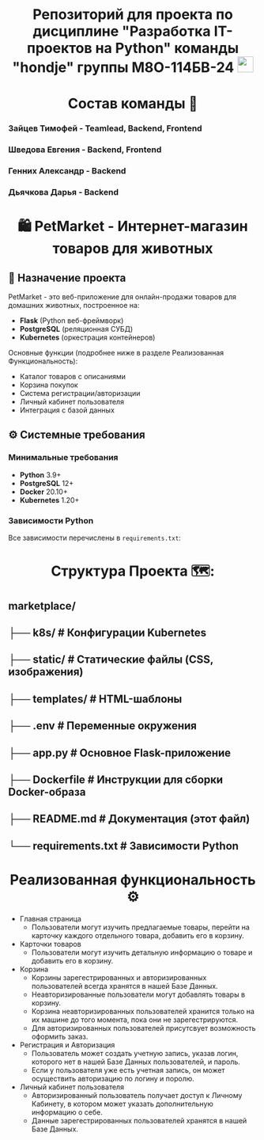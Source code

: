<h1 align="center"> Репозиторий для проекта по дисциплине "Разработка IT-проектов на Python" команды "hondje" группы М8О-114БВ-24
<img src="https://github.com/blackcater/blackcater/raw/main/images/Hi.gif" height="32"/></h1>

<h1 align="center"> Состав команды 📜 </h1>

### Зайцев Тимофей - Teamlead, Backend, Frontend 
### Шведова Евгения - Backend, Frontend
### Генних Александр - Backend
### Дьячкова Дарья - Backend

<h1 align="center"> 🛍️ PetMarket - Интернет-магазин товаров для животных </h1>

## 🎯 Назначение проекта
PetMarket - это веб-приложение для онлайн-продажи товаров для домашних животных, построенное на:
- **Flask** (Python веб-фреймворк)
- **PostgreSQL** (реляционная СУБД)
- **Kubernetes** (оркестрация контейнеров)

Основные функции (подробнее ниже в разделе Реализованная Функциональность):
- Каталог товаров с описаниями
- Корзина покупок
- Система регистрации/авторизации
- Личный кабинет пользователя
- Интеграция с базой данных

## ⚙️ Системные требования
### Минимальные требования
- **Python** 3.9+
- **PostgreSQL** 12+
- **Docker** 20.10+
- **Kubernetes** 1.20+

### Зависимости Python
Все зависимости перечислены в `requirements.txt`:
 
### <h1 align="center"> Структура Проекта 🗺️: </h1>
## marketplace/
## ├── k8s/                    # Конфигурации Kubernetes
## ├── static/                 # Статические файлы (CSS, изображения)
## ├── templates/              # HTML-шаблоны
## ├── .env                    # Переменные окружения
## ├── app.py                  # Основное Flask-приложение
## ├── Dockerfile              # Инструкции для сборки Docker-образа
## ├── README.md               # Документация (этот файл)
## └── requirements.txt        # Зависимости Python

## <h1 align="center">Реализованная функциональность ⚙️ </h1>
- Главная страница 
    - Пользователи могут изучить предлагаемые товары, перейти на карточку каждого отдельного товара, добавить его в корзину.
- Карточки товаров
    - Пользователи могут изучить детальную информацию о товаре и добавить его в корзину.
- Корзина
  - Корзины зарегестрированных и авторизированных пользователей всегда хранятся в нашей Базе Данных.
  - Неавторизированные пользователи могут добавлять товары в корзину.
  - Корзина неавторизированных пользователей хранится только на их машине до того момента, пока они не зарегестрируются.
  - Для авторизированных пользователей присутсвует возможность оформить заказ.
- Регистрация и Авторизация
  - Пользователь может создать учетную запись, указав логин, которого нет в нашей Базе Данных пользователей, и пароль.
  - Если у пользователя уже есть учетная запись, он может осуществить авторизацию по логину и поролю.
- Личный кабинет пользователя
  - Авторизированный пользователь получает доступ к Личному Кабинету, в котором может указать дополнительную информацию о себе.
  - Данные зарегестрированных пользователей хранятся в нашей Базе Данных.

 
